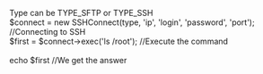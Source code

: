 Type can be TYPE_SFTP or TYPE_SSH<br>
$connect = new SSHConnect(type, 'ip', 'login', 'password', 'port'); //Connecting to SSH <br>
$first = $connect->exec('ls /root'); //Execute the command<br>
<br>
echo $first //We get the answer<br>

